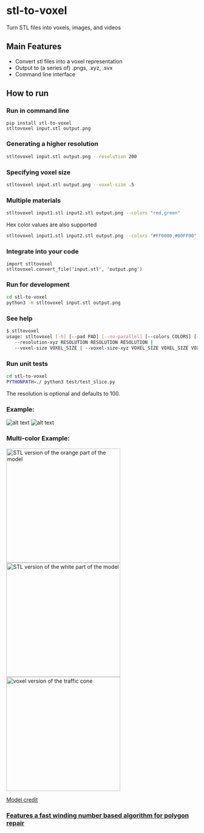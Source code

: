 # stl-to-voxel
Turn STL files into voxels, images, and videos
## Main Features
* Convert stl files into a voxel representation
* Output to (a series of) .pngs, .xyz, .svx
* Command line interface

## How to run
### Run in command line
```
pip install stl-to-voxel
stltovoxel input.stl output.png
```

### Generating a higher resolution
```bash
stltovoxel input.stl output.png --resolution 200
```

### Specifying voxel size
```bash
stltovoxel input.stl output.png --voxel-size .5
```

### Multiple materials
```bash
stltovoxel input1.stl input2.stl output.png --colors "red,green"
```
Hex color values are also supported
```bash
stltovoxel input1.stl input2.stl output.png --colors "#FF0000,#00FF00"
```

### Integrate into your code
```python3
import stltovoxel
stltovoxel.convert_file('input.stl', 'output.png')
```

### Run for development
```bash
cd stl-to-voxel
python3 -m stltovoxel input.stl output.png
```

### See help
```bash
$ stltovoxel
usage: stltovoxel [-h] [--pad PAD] [--no-parallel] [--colors COLORS] [--resolution RESOLUTION | 
   --resolution-xyz RESOLUTION RESOLUTION RESOLUTION | 
   --voxel-size VOXEL_SIZE | --voxel-size-xyz VOXEL_SIZE VOXEL_SIZE VOXEL_SIZE] input [input ...] output
```

### Run unit tests
```bash
cd stl-to-voxel
PYTHONPATH=./ python3 test/test_slice.py
```

<!--- https://commons.wikimedia.org/wiki/File:Stanford_Bunny.stl --->

The resolution is optional and defaults to 100.

### Example:
![alt text](https://github.com/cpederkoff/stl-to-voxel/raw/master/data/stanford_bunny.png "STL version of the stanford bunny")
![alt text](https://github.com/cpederkoff/stl-to-voxel/raw/master/data/stanford_bunny.gif "voxel version of the stanford bunny")
### Multi-color Example:
<p float="left">
  <img src="https://github.com/cpederkoff/stl-to-voxel/raw/master/data/traffic_cone_1.png" width="300" alt="STL version of the orange part of the model">
  <img src="https://github.com/cpederkoff/stl-to-voxel/raw/master/data/traffic_cone_2.png" width="300" alt="STL version of the white part of the model">
  <img src="https://github.com/cpederkoff/stl-to-voxel/raw/master/data/traffic_cone.gif" width="300" alt="voxel version of the traffic cone">
</p>

[Model credit](https://www.thingiverse.com/thing:21773)

### [Features a fast winding number based algorithm for polygon repair](https://github.com/cpederkoff/stl-to-voxel/wiki/Polygon-Repair-Method)
